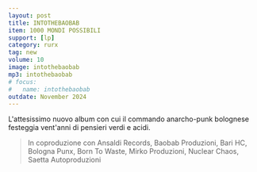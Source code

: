 ```yaml
---
layout: post
title: INTOTHEBAOBAB
item: 1000 MONDI POSSIBILI
support: [lp]
category: rurx
tag: new
volume: 10
image: intothebaobab
mp3: intothebaobab
# focus: 
#   name: intothebaobab
outdate: November 2024
---
```


L'attesissimo nuovo album con cui il commando anarcho-punk bolognese festeggia vent'anni di pensieri verdi e acidi.

> In coproduzione con Ansaldi Records, Baobab Produzioni, Bari HC, Bologna Punx, Born To Waste, Mirko Produzioni, Nuclear Chaos, Saetta Autoproduzioni
